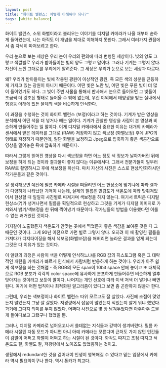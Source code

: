 ```yaml
---
layout: post
title: "화이트 밸런스: 어떻게 이해해야 되나?"
tags: [white balance]
---
```


화이트 밸런스, 소위 화밸이라고 불리우는 이야기를 디지털 카메라가 나올 때부터 숱하게 들어왔는데, 나는 아직도 이 개념을 제대로 이해하지 못한다. 그래서 여러가지 관점에서 좀 자세히 따져보려고 한다. 

우리 눈으로 보는 세상은 우리 눈이 우리의 편의에 따라 변형된 세상이다. 빛의 양도 그렇고 색깔별로 우리가 받아들이는 빛의 양도 그렇고 말이다. 그러나 기계는 그렇지 않다. 자신이 느낀 그대로를 우리에게 알려준다. 그 세상은 우리가 눈으로 보는 세상과 다르다.

왜? 우리가 받아들이는 빛에 작용된 광원이 이상적인 광원, 즉 모든 색의 성분을 균등하게 가지고 있는 광원이 아니기 때문이다. 어떤 빛은 노란 빛, 어떤 빛은 푸른 빛이 더 많이 들어있기도 하다. 그 빛이 주변 사물을 통해서 반사해서 눈으로 들어오면 그 빛들이 조금씩 더 강조된 형태로 들어올 수 밖에 없는데, 우린 야외에서 태양광을 받든 실내에서 형광등 아래에 있든 물체의 색을 비슷하게 인식한다. 

이 과정을 수행하는 것이 화이트 밸런스 (보정)이라고 하는 것이다. 기계가 받은 영상을 분석해서 어떤 색을 더 넣거나 빼는 일이다. 기계가 관찰한 영상을 사람이 본 영상과 비슷하게 만들어주는 일 말이다. 이게 디지털 카메라에서 중요한 이유는 대개의 카메라가 센서에서 받은 데이터를 그대로 (RAW) 저장하지 않고 색보정 (화밸보정) 후에 JPG의 형태로 저장하기 때문인데, 일단 화벨을 보정하고 Jpeg으로 압축하기 좋은 색공간으로 영상을 밀어놓은 뒤에 압축하기 때문이다. 

따라서 그렇게 얻어진 영상을 다시 색보정을 하면 어느 정도 색 정보가 날아가버린 뒤에 보정을 하게 되는 것이라 결과물이 좋지 않다는 이유에서다. 그래서 전문가들이 일부러 RAW로 촬영하시고 후에 색보정을 하신다. 마치 자신의 사진은 스스로 현상/인화하시던 작가분들과 같은 것이다. 

잘 생각해보면 예전에 필름 카메라 시절을 떠올리면 어느 현상소에 맞기냐에 따라 결과가 다양하게 나타났던 기억이 나는데, 실제의 필름은 민감도가 색온도에 따라 맞춰져있어서 현상할 때 일일히 사진별로 따져가며 색보정을 하지 않는다. 여기서 트릭은 디지털 현상소(?)가 생겨나면서 필름을 획일적으로 현상하고 그것을 기계가 디지털 이미지로 가져와서 밝기/색보정을 한 뒤에 찍어냈기 때문이다. 작가님들의 방법을 이용했다면 이룰 수 없는 쾌거였던 것이다. 

거지같이 노출했든지 색온도가 안맞는 곳에서 찍었든지 좋은 색감을 보여준 것은 다 그 때문인 것이다. 그게 90년 이전으로 가면 별로 그렇지 않다. 오히려 이 때 촬영한 필름을 가져다가 디지타이징을 해서 색보정(화밸보정)을 해버리면 놀라운 결과를 얻게 되는데 그것은 다 이유가 있는 것이다. 

이 일련의 과정은 사람이 색을 어떻게 인식하느냐를 RGB 값의 히스토그램 혹은 그 대략적인 패턴을 카메라가 빠르게 인식해서 사람처럼 반응하게 하는 것이다. 우리가 아주 쉽게 색보정을 하는 것처럼 - 즉 RGB의 모든 span이 10bit space 안에 놓이고 또 대체적으로 RGB 분포가 각각의 color space에 유사하게 분포하게 만들어주면 비슷하게 얼추 맞아지는 것이라고 보듯이 말이다. 나머지는 개인 선호에 따라 이색 저색 더 넣거나 빼면 된다. 여기에 어떤 법칙이나 최적화된 알고리즘이 있다고 보면 좀 곤란하지 않을까 한다. 

그런데, 우리는 색보정이나 화이트 밸런스 따위 모르고도 잘 살았다. 사진에 초점이 맞았든지 말았든지 그냥 잘 살았다. 저광량에서 잡음이 많았는지 적었는지 알게 뭐냐 했었다. 과거에 그다지 의미를 두지 않았다. 어쩌다 사진으로 몇 장 남겨두었다면 아주아주 드물게 들여다보고 그랬구나 했었을 뿐. 

그러나, 디지털 카메라로 넘어오고나서 쓸데없는 지식들과 강박이 생겨버렸다. 필름 카메라 시절엔 자동 모드가 아니면 아니 아예 카메라는 모른다며 근처도 가지 않던 인간들이 김벌이 어쩌고 화밸이 어쩌고 하는 시절이 된 것이다. 화각도 따지고 초점 따지고 색온도도 잘, 화벨도 잘, 저광량에서 노이즈도 없었음하는 것이고.

생활에서 redundant한 것을 걷어내야 인생이 행복해질 수 있다고 믿는 입장에서 카메라 역시 필요악이구나 한다. 역시 폰카가 최고다.